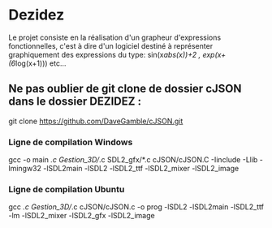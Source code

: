 # Dezidez
Le projet consiste en la réalisation d'un grapheur d'expressions fonctionnelles, c'est à dire d'un logiciel destiné à représenter graphiquement des expressions du type: sin(x*abs(x))+2 , exp(x+(6*log(x+1))) etc...


## Ne pas oublier de git clone de dossier cJSON dans le dossier DEZIDEZ :
git clone https://github.com/DaveGamble/cJSON.git

### Ligne de compilation Windows 

gcc -o main *.c Gestion_3D/*.c SDL2_gfx/*.c cJSON/cJSON.C -Iinclude -Llib -lmingw32 -lSDL2main -lSDL2 -lSDL2_ttf -lSDL2_mixer -lSDL2_image


### Ligne de compilation Ubuntu
gcc *.c Gestion_3D/*.c cJSON/cJSON.c -o prog -lSDL2 -lSDL2main -lSDL2_ttf -lm -lSDL2_mixer -lSDL2_gfx -lSDL2_image
